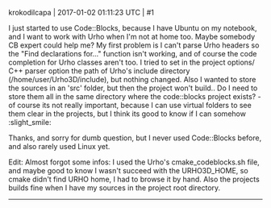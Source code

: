 krokodilcapa | 2017-01-02 01:11:23 UTC | #1

I just started to use Code::Blocks, because I have Ubuntu on my notebook, and I want to work with Urho when I'm not at home too.
Maybe somebody CB expert could help me? My first problem is I can't parse Urho headers so the "Find declarations for..." function isn't working, and of course the code completion for Urho classes aren't too. I tried to set in the project options/ C++ parser option the path of Urho's include directory (/home/user/Urho3D/include), but nothing changed.
Also I wanted to store the sources in an 'src' folder, but then the project won't build.. Do I need to store them all in the same directory where the code::blocks project exists? - of course its not really important, because I can use virtual folders to see them clear in the projects, but I think its good to know if I can somehow :slight_smile:

Thanks, and sorry for dumb question, but I never used Code::Blocks before, and also rarely used Linux yet.

Edit: Almost forgot some infos: I used the Urho's cmake_codeblocks.sh file, and maybe good to know I wasn't succeed with the URHO3D_HOME, so cmake didn't find URHO home, I had to browse it by hand. Also the projects builds fine when I have my sources in the project root directory.

-------------------------

